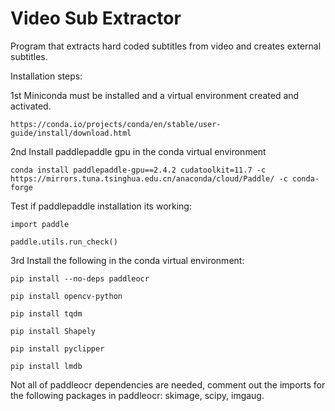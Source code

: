 # Video Sub Extractor

Program that extracts hard coded subtitles from video and creates external subtitles.

Installation steps:

1st Miniconda must be installed and a virtual environment created and activated.

```
https://conda.io/projects/conda/en/stable/user-guide/install/download.html
```

2nd Install paddlepaddle gpu in the conda virtual environment

```
conda install paddlepaddle-gpu==2.4.2 cudatoolkit=11.7 -c https://mirrors.tuna.tsinghua.edu.cn/anaconda/cloud/Paddle/ -c conda-forge
```

Test if paddlepaddle installation its working:

```
import paddle
```

```
paddle.utils.run_check()
```

3rd Install the following in the conda virtual environment:

```
pip install --no-deps paddleocr
```

```
pip install opencv-python
```

```
pip install tqdm
```

```
pip install Shapely
```

```
pip install pyclipper
```

```
pip install lmdb
```

Not all of paddleocr dependencies are needed, comment out the imports for the following packages in paddleocr:
skimage, scipy, imgaug.
